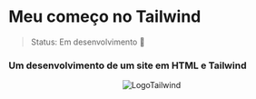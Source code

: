 <h1>Meu começo no Tailwind</h1>

> Status: Em desenvolvimento 🎃

### Um desenvolvimento de um site em HTML e Tailwind


<center>
<img scr="https://upload.wikimedia.org/wikipedia/commons/d/d5/Tailwind_CSS_Logo.svg" alt="LogoTailwind">
</center>